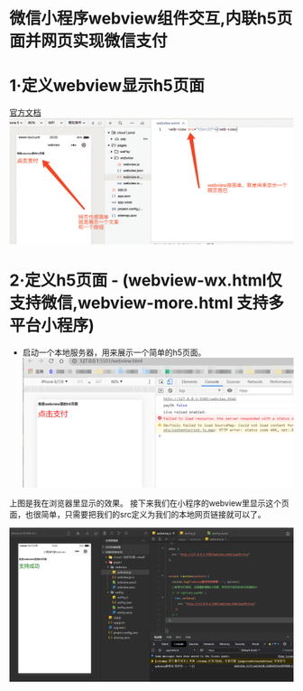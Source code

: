 # 微信小程序webview组件交互,内联h5页面并网页实现微信支付

# 1·定义webview显示h5页面
[官方文档](https://developers.weixin.qq.com/miniprogram/dev/component/web-view.html)
![](images/1.png)

# 2·定义h5页面 - (webview-wx.html仅支持微信,webview-more.html 支持多平台小程序)
+ 启动一个本地服务器，用来展示一个简单的h5页面。
![](images/2.jpg)

上图是我在浏览器里显示的效果。
接下来我们在小程序的webview里显示这个页面，也很简单，只需要把我们的src定义为我们的本地网页链接就可以了。

![](images/3.jpg)
